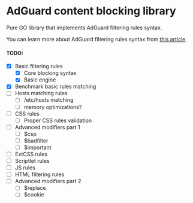 # AdGuard content blocking library

Pure GO library that implements AdGuard filtering rules syntax.

You can learn more about AdGuard filtering rules syntax from [this article](https://kb.adguard.com/en/general/how-to-create-your-own-ad-filters).

#### TODO:

* [X] Basic filtering rules
    * [X] Core blocking syntax
    * [X] Basic engine
* [X] Benchmark basic rules matching
* [ ] Hosts matching rules
    * [ ] /etc/hosts matching
    * [ ] memory optimizations?  
* [ ] CSS rules
    * [ ] Proper CSS rules validation
* [ ] Advanced modifiers part 1
    * [ ] $csp
    * [ ] $badfilter
    * [ ] $important
* [ ] ExtCSS rules
* [ ] Scriptlet rules
* [ ] JS rules
* [ ] HTML filtering rules
* [ ] Advanced modifiers part 2
    * [ ] $replace
    * [ ] $cookie